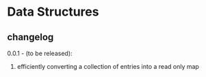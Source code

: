 # Data Structures

## changelog

0.0.1 - (to be released):

1. efficiently converting a collection of entries into a read only map
